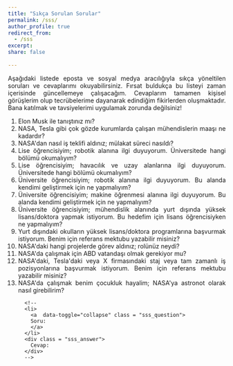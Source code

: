 ```yaml
---
title: "Sıkça Sorulan Sorular"
permalink: /sss/
author_profile: true
redirect_from:
  - /sss
excerpt:
share: false
   
---
```




<style>


li{
  text-align: justify;
}

a.sss_question{
  color: inherit;
  text-align: justify;
}

a:link.sss_question {
  text-decoration: none;  
}

a:visited.sss_question{
  text-decoration: none;  
}

a:hover.sss_question {
  text-decoration: none;
}

a:active.sss_question {
  text-decoration: none;
}  

.sss_answer {
  display: none;
  text-align: justify;
  background-color: #F0F0FF;
}

</style>



<div>
  <p id="sss_question_check" style="text-align: justify;"> Aşağıdaki listede eposta ve sosyal medya aracılığıyla sıkça yöneltilen soruları ve cevaplarımı okuyabilirsiniz. Fırsat buldukça bu listeyi zaman içerisinde güncellemeye çalışacağım. Cevaplarım tamamen kişisel görüşlerim olup tecrübelerime dayanarak edindiğim fikirlerden oluşmaktadır. Bana katılmak ve tavsiyelerimi uygulamak zorunda değilsiniz!</p>

  <ol>
      <li> 
        <a  data-toggle="collapse" class = "sss_question"> 
        Elon Musk ile tanıştınız mı?
        </a> 
      </li>
      <div class = "sss_answer">
        Evet. Tesla'da çalıştığım zamanlarda kendisi mütemadiyen otopilot ile ilgili haftalık mühendislik toplantılarına katılırdı.
      </div>
      <li> 
        <a  data-toggle="collapse" class = "sss_question"> 
        NASA, Tesla gibi çok gözde kurumlarda çalışan mühendislerin maaşı ne kadardır?
        </a> 
      </li>
      <div class = "sss_answer">
        İnternette pek çok firmanın maaş politikalarıyla ilgili istatistiki bilgiler mevcuttur. Örneğin Glassdoor sitesi: <a href="https://www.glassdoor.com/Overview/Working-at-NASA-EI_IE7304.11,15.htm">NASA</a> ve <a href="https://www.glassdoor.com/Reviews/san-jose-tesla-reviews-SRCH_IL.0,8_IM761_KE9,14.htm">Tesla</a>
      </div>
      <li> 
        <a  data-toggle="collapse" class = "sss_question"> 
        NASA'dan nasıl iş teklifi aldınız; mülakat süreci nasıldı?
        </a> 
      </li>
      <div class = "sss_answer">
        Öncelikle kendiliğinden NASA'dan herhangi bir iş teklifi almadım. NASA ve benzeri büyük kurumlar nadir durumlar dışında kimseye başvurmadıkları sürece herhangi bir iş teklifi götürmezler. Dünya genelinde robotik ile ilgili haberlerin, araştırma imkanlarının, iş ilanlarının yayımlandığı <a href = "http://duerer.usc.edu/mailman/listinfo.cgi/robotics-worldwide">robotics-worldwide</a> isimli eposta listesine üyeyim. Bu eposta listesinde NASA JPL'de Mobilite ve Robotik Sistemler Bölümü'ndeki açık olan bir araştırmacı pozisyonuyla ilgili iş ilanını gördüm ve Haziran 2015'te ilanda belirtilen şekilde standart iş başvurusu yaptım.<br>
        <br>
        Başvurum ile ilgili ön değerlendirme yapıldıktan sonra sırasıyla 3 farklı NASA mühendisi ile telefonda birer saatlik teknik mülakat oldu. Telefon görüşmelerinin olumlu geçmesi üzerine NASA JPL'in merkezine (Pasadena, Kaliforniya) takımla tanışmak ve iş görüşmesi için davet edildim. Bu ziyaret sırasında Mobilite ve Robotik Sistemler Bölümü'ndeki mühendislere bir saatlik doktora araştırmalarım ve gerçeklediğim robotik, otonomi projelerini anlatan teknik bir sunum yaptım. Aynı zamanda gün boyu (7:30am - 5:00pm) +15 mühendis, takım lideri, proje müdürü ile bazen birebir bazen de gruplar halinde teknik mülakata girdim.<br>
        <br>
        NASA JPL'e olan ziyaretimden yaklaşık bir hafta sonra tam zamanlı, kadrolu araştırmacı olarak çalışmak için iş teklifi yapıldı. Bir hafta boyunca yapılan teklif ile ilgili bazı detayları netleştirdikten sonra teklifi kabul ettim. İş teklifini kabul ettikten sonra sağlıkla ilgili testler, sicil kaydı, referans verilen kişilerle görüşme, geçmiş çalışılan yerlerin ve eğitim bilgilerinin teyit edilmesi için iki aylık bekleme süresi oldu. Bütün incelemelerin ve teyitlerin başarıyla sonuçlanmasıyla Eylül 2015'in son haftası doktora tez savunmamı başarıyla vererek doktora mezuniyetini beklemeden Ekim 2015'te Pasadena'daki merkezde çalışmaya yaptım.  
      </div>
      <li> 
        <a data-toggle="collapse" class = "sss_question"> 
        Lise öğrencisiyim; robotik alanına ilgi duyuyorum. Üniversitede hangi bölümü okumalıyım?
        </a> 
      </li>
      <div class = "sss_answer">
        Robotik gelişmekte olan disiplinlerarası bir alandır. Bu alanda bilgisayar bilimleri, elektrik-bilgisayar mühendisliği, makine mühendisliği gibi farklı alanlardan mezun birçok araştırmacılar çalışmalar yapmaktadır. Bir robotik projesinde temelde işler 3 farklı gruba ayrılır: yazılım, donanım, mekanik tasarım
        <br>
        <br>
        Robotiğin yazılım kısmına ilgi duyuyorsanız, üniversitelerin bilgisayar mühendisliği, bilgisayar bilimleri, kontrol mühendisliği, elektrik mühendisliği, elektronik mühendisliği, haberleşme mühendisliği vb bölümleri tercih edebilirsiniz.
        <br>
        <br>
        Robotiğin donanım kısmına ilgi duyuyorsanız, üniversitelerin elektrik mühendisliği, elektronik mühendisliği, haberleşme mühendisliği, bilgisayar mühendisliği vb bölümleri tercih edebilirsiniz.
        <br>
        <br>
        Robotiğin mekanik tasarımıyla ilgileniyorsanız, makine mühendisliği, uçak mühendisliği, uzay mühendisliği vb bölümleri tercih edebilirsiniz.
      </div>
      <li> 
        <a  data-toggle="collapse" class = "sss_question"> 
        Lise öğrencisiyim; havacılık ve uzay alanlarına ilgi duyuyorum. Üniversitede hangi bölümü okumalıyım?
        </a> 
      </li>
      <div class = "sss_answer">
        İTÜ'de Uçak Mühendisliği, Uzay Mühendisliği, ODTÜ'de Havacılık ve Uzay Mühendisliği bölümlerinde okumanızı tavsiye ederim. Bunların dışında Türkiye'de açılan yeni üniversitelerdeki benzeri bölümleri de inceleyebilirsiniz.  
      </div>
      <li> 
        <a  data-toggle="collapse" class = "sss_question"> 
        Üniversite öğrencisiyim; robotik alanına ilgi duyuyorum. Bu alanda kendimi geliştirmek için ne yapmalıyım?
        </a> 
      </li>
      <div class = "sss_answer">
        Öncelikle ben robotiğin daha çok yazılım geliştirme (kavrama, planlama, kontrol, filtreleme) alanında tecrübe sahibiyim. Bu nedenle robotiğin donanım (elektronik devreler, elektrikli motorlar, algılayıcılar vb) ve mekanik tasarımı (makine parçalarının çizimi, üretimi vb) alanlarına ilginiz varsa bu alanlarda çalışan diğer araştırmacılara danışmanızı öneririm.
        <br>
        <br>
        Robotiğin yazılım geliştirme kısmıyla ilgileniyorsanız, öncelikle temel matematik, ayrık matematik, doğrusal cebir, olasılık ve istatistik, diferansiyel denklemler, temel programlama, veri yapıları, nesne yönelimli programlama, algoritma analizi ve tasarımı, statik, dinamik, doğrusal kontrol sistemleri, kestirim ve filtreleme kuramı, doğrusal optimizasyon, doğrusal olmayan optimizasyon gibi dersleri almanızı tavsiye ederim. Bu derslere ek olarak robotik alanına giriş yapmak için aşağıdaki kitaplardan yararlanabilirsiniz.
        <ul>
         <li>Roland Siegwart et al, <a href = "https://www.amazon.com/Introduction-Autonomous-Mobile-Intelligent-Robotics/dp/0262015358">Introduction to Autonomous Mobile Robots</a>, MIT Press, 2011
         </li>
         <li>John J Craig, <a href="https://www.amazon.com/Introduction-Robotics-Mechanics-Control-4th/dp/0133489795/">Introduction to Robotics: Mechanics and Control</a>, Pearson, 2017
         </li>
        </ul>
        Ayrıca Türkiye'deki robotik alanındaki gelişmeleri, eğitim ve araştırma fırsatlarıyla ilgili duyuruları takip etmek için <a href = "https://groups.google.com/forum/#!forum/turkiye-robotik">turkiye-robotik@googlegroups.com</a> eposta grubuna üye olmanızı tavsiye ederim.
      </div>
            <li> 
        <a  data-toggle="collapse" class = "sss_question"> 
        Üniversite öğrencisiyim; makine öğrenmesi alanına ilgi duyuyorum. Bu alanda kendimi geliştirmek için ne yapmalıyım?
        </a> 
      </li>
      <div class = "sss_answer">
        Makine öğrenmesi alanında çalışabilmek için öncelikle iyi bir matematik temeline ihtiyacınız olacaktır. Bu nedenle aşağıdaki temel matematik derslerini almanızı öneririm.
        <ul>
          <li>doğrusal cebir (linear algebra)</li>
          <li>olasılık teorisi ve istatistik (probability theory and statistics)</li>
          <li>optimizasyona giriş (introduction to optimization)</li>
        </ul>
        İlginize bağlı olarak optimizasyon alanında ileri seviyedeki konuları da öğrenmek isterseniz aşağıdaki dersleri alabilirsiniz. 
        <ul>
          <li>doğrusal programlama (linear programming)</li>
          <li>doğrusal olmayan programlama (nonlinear programming)</li>
          <li>konveks optimizasyon (convex optimization)</li>
        </ul>
        İyi bir matematik temeli edindikten sonra makine öğrenmesi alanıyla ilgili aşağıdaki temel dersleri alabilirsiniz. 
        <ul>
          <li>makine öğrenmesine giriş (introduction to machine learning)</li>
          <li>pekiştirmeli öğrenme (reinforcement learning)</li>
        </ul>
        Makine öğrenmesi alanına giriş yaptıktan sonras ilgi alanınıza göre aşağıdaki konularda dersler alarak uzmanlasabilirsiniz.
        <ul>
          <li>olasılıksal grafik modelleri (probabilistic graphical models)</li>
          <li>derin öğrenme (deep learning)</li>
          <li>bilgisayarlı görü (computer vision)</li>
          <li>görsel tanımlama için evrişimsel sinir ağları (convolution neural networks for visual recognition)</li>
          <li>belirsizlik altında karar verme (decision making under uncertainty)</li>
          <li>doğal dil işleme (natural language processing)</li>
          <li>örüntü tanıma (pattern recognition)</li>
          <li>konuşma tanıma (speech recognition)</li>
        </ul>
        Son olarak makine öğrenmesi algoritmaları gerçeklenirken kullanılan popüler programlama dillerinden bir tanesi de Python'dur. Python ile program yazmak için ilgili temel dersleri alabilir ve daha sonra bu dilde yazılmış makine öğrenmesi kütüphanelerini (NumPy, SciPy, Scikit-learn, Theano, TensorFlow, Keras, PyTorch, Pandas, Matplotlib vb) öğrenebilirsiniz.  
      </div>
            <li> 
        <a  data-toggle="collapse" class = "sss_question"> 
        Üniversite öğrencisiyim; mühendislik alanında yurt dışında yüksek lisans/doktora yapmak istiyorum. Bu hedefim için lisans öğrencisiyken ne yapmalıyım?
        </a> 
      </li>
      <div class = "sss_answer">
        Yurt dışındaki çoğu okulda eğitim paralıdır. Eğitim masraflarınızı herhangi bir bursla karşılamayı düşünüyorsanız, başvuru paketinizin çok iyi olması gerekmektedir. Aşağıda verdiğim genel tavsiyelerin bazıları sadece ABD'deki okullara yöneliktir.
        <ul>
          <li>İyi bir üniversitede mühendislik eğitimi almak</li>
          <li>Derslerinizde akademik anlamda başarılı olmak ve yüksek bir ağırlıklı genel not ortalamasına sahip olmak (yüksek lisans/doktora programlarına başvurabilmek için en az 3.0/4.0 not ortalaması gerekmektedir)</li>
          <li>Mümkünse bölümünüzde dereceye girmek</li>
          <li>Alanınızda yaygın olan yabancı dili çok iyi derecede öğrenmek (mesela İngilizce için TOEFL sınavından en az 80/120 almanız gerekmektedir)</li>
          <li>ABD'deki okullara başvurmayı planlıyorsanız GRE sınavından yüksek skor almak</li>
          <li>Üniversitenizde daha önce yurtdışında çalışmış, iyi hocalardan dersler almak ve bu derslerde en iyi notları almak</li>
          <li>Mümkünse üniversite laboratuvarlarında lisans araştırma öğrencisi olarak projelere katkıda bulunmak</li>
          <li>Bölümünüzdeki tanınmış akademisyenlerden iyi referans mektubu almak</li>
          <li>Lisans eğitimi sırasında yurt içinde/yurt dışında iyi firmalarda staj yapmak</li>
          <li>Üniversiteler arası düzenlenen teknik yarışmalarda katılmak ve proje gruplarında aktif olarak görev almak</li>
          <li>Lisans bitirme projesini iyi bir akademisyen ile yapmak</li>
          <li>Mümkünse lisans bitirme projesinin sonuçlarını özetleyen bir bildiri yazmak ve konferansta sunmak</li>
          <li>Yazılım geliştirme ile ilgili temel konuları bilmek ve mümkünse Matlab, Python gibi dillerde basit programlar yazabilmek</li>
        </ul>
        Bütün bunları yaparsanız üniversitedeki lisans yıllarınızı verimli bir şekilde geçirmiş olur ve okuldan donanımlı olarak mezun olmuş olursunuz. Bundan sonrası tamamen yurtdışındaki okullara yaptığınız başvurulara ve biraz da şansa bağlı. Unutmayın ki ABD'de burslu kabul almak artık çok daha rekabetçi ve sizi diğer rakiplerinizden ayıracak meziyetlere sahip olmanız gerekiyor.
      </div>
      <li> 
        <a  data-toggle="collapse" class = "sss_question"> 
        Yurt dışındaki okulların yüksek lisans/doktora programlarına başvurmak istiyorum. Benim için referans mektubu yazabilir misiniz?
        </a> 
      </li>
      <div class = "sss_answer">
        Öncelikle referans mektuplarını dersini aldığınız, beraber çalışma yaptığınız ve sizi kişisel olarak tanıyan kimselerden almanızı öneririm. Eğer sizinle olan tanışıklığımız sadece internet üzerinden yapılan yazışmalar sayesindeyse, bu durumda yazacağım referans mektubu fazla detaylı olmayacaktır ve bu durum başvurunuzu olumsuz yönde etkileyebilir!
        <br>
        <br>
        İyi bir referans mektubu yazabilmem için aşağıdaki bilgileri bir hafta öncesinden istemekteyim.
        <ul>
          <li>sizin ile olan tanışıklığımızın nedeni, yeri ve süresi</li>
          <li>daha önce beraber yaptığımız çalışmaların veya projelerin isimleri</li>
          <li>mektubun istenme nedeni (staj, iş başvurusu, yüksek lisans, doktora vb)</li>
          <li>mektubun verileceği kurumun bilgileri (üniversite, bölüm, enstitü, firma vb)</li>
          <li>mektubun yazılacağı dil tercihi (Türkçe, İngilizce)</li>
          <li>mektubu yazmamda yardımcı olacak diğer belgeler (CV, not dökümü, TOEFL, GRE vb)</li>
        </ul>
        Bazı üniversiteler ve kurumlar referans mektuplarını internet üzerinden belirli formlar aracılığıyla istemektedir. Bu durumda referans mektubunun yazılacağı site bilgisini bana ulaştırmanız gerekmektedir. İlgili site bilgisini bana göndermeden önce formun kendiniz ile ilgili kısımları doldurmayı unutmayınız.
      </div>
      <li> 
        <a  data-toggle="collapse" class = "sss_question"> 
        NASA'daki hangi projelerde görev aldınız; rolünüz neydi?
        </a> 
      </li>
      <div class = "sss_answer">
        NASA'ya bağlı Jet İtki Laboratuvarı'nda Mobilite ve Robotik Sistemler Bölümü'nde Robotik Teknolojist olarak çalıştım. Detaylı bilgi için <a href = "https://www-robotics.jpl.nasa.gov/people/Oktay_Arslan/personFull.cfm">bölüm sayfasını</a> okuyabilirsiniz.
        <br>
        <br>
        Genel olarak insansız hava araçları, uydular, Mars Roverları vb otonom sistemler için yeni nesil hareket planlama ve kontrol yazılımları geliştiriyordum.
      </div>
      <li> 
        <a  data-toggle="collapse" class = "sss_question"> 
        NASA'da çalışmak için ABD vatandaşı olmak gerekiyor mu?
        </a> 
      </li>
      <div class = "sss_answer">
        NASA'daki bazı iş pozisyonlarına başvurmak için ABD vatandaşı olma şartı gerekmiyor. Nadir durumlarda yabancı ülkelerin vatandaşları, genelde yüksek lisans veya doktora derecesi sahibi, NASA'da çalışabilmektedir. Fakat NASA'daki pek çok  proje stratejik öneme sahiptir ve gizlilik içerisinde yürütülmektedir. Bu tarz projelerde çalışabilmek için ABD vatandaşı veya ABD'de daimi oturum iznine sahip olmak gerekiyor.
      </div>
      <li> 
        <a  data-toggle="collapse" class = "sss_question"> 
        NASA'daki, Tesla'daki veya X firmasındaki staj veya tam zamanlı iş pozisyonlarına başvurmak istiyorum. Benim için referans mektubu yazabilir misiniz?
        </a> 
      </li>
      <div class = "sss_answer">
        Öncelikle referans mektuplarını dersini aldığınız, beraber çalışma yaptığınız ve sizi kişisel olarak tanıyan kimselerden almanızı öneririm. Eğer sizinle olan tanışıklığımız sadece internet üzerinden yapılan yazışmalardan kaynaklanıyorsa, bu durumda yazacağım referans mektubu fazla detaylı olmayacaktır ve bu durum başvurunuzu olumsuz yönde etkileyebilir.
        <br>
        <br>
        İyi bir referans mektubu yazabilmem için aşağıdaki bilgileri bir hafta öncesinden istemekteyim.
        <ul>
          <li>sizin ile olan tanışıklığımızın nedeni, yeri ve süresi</li>
          <li>daha önce beraber yaptığımız çalışmaların veya projelerin isimleri</li>
          <li>mektubun istenme nedeni (staj, iş başvurusu, yüksek lisans, doktora vb)</li>
          <li>mektubun verileceği kurumun bilgileri (üniversite, bölüm, enstitü, firma vb)</li>
          <li>mektubun yazılacağı dil tercihi (Türkçe, İngilizce)</li>
          <li>mektubu yazmamda yardımcı olacak diğer belgeler (CV, not dökümü, TOEFL, GRE vb)</li>
        </ul>
        Bazı üniversiteler ve kurumlar referans mektuplarını internet üzerinden belirli formlar aracılığıyla istemektedir. Bu durumda referans mektubunun yazılacağı site bilgisini bana ulaştırmanız gerekmektedir. İlgili site bilgisini bana göndermeden önce formun kendiniz ile ilgili kısımları doldurmayı unutmayınız.
      </div>
      <li> 
        <a  data-toggle="collapse" class = "sss_question">NASA'da çalışmak benim çocukluk hayalim; NASA'ya astronot olarak nasıl girebilirim?</a> 
      </li>
      <div class = "sss_answer">
        NASA bazı dönemlerde yetiştirilmek üzere ABD vatandaşları arasından astronot adayları seçer ve bu adayları uzun yıllar teknik ve fiziksel olarak zorlu bir eğitime tabi tutar. NASA Astronot Yetiştirme Programı'nı başarıyla tamamlayanlar astronot adayı unvanını alarak bir sonraki uzay görevlerine katılmaya hak kazanırlar. Daha sonra astronot adayları bir uzay görevine katıldıktan sonra astronotluk unvanına sahip olurlar. Dolayısıyla bir kimsenin astronot adayı olabilmesi için öncelikle ABD vatandaşı olması gerekir. Eğer ABD vatandaşı iseniz, bu linklerden astronot yetiştirme programı hakkında detaylı bilgiler edinebilirsiniz: <a href = "https://astronauts.nasa.gov/default.htm">seçilme koşulları</a> ve <a href = "https://astronauts.nasa.gov/content/application.htm">başvuru yapma</a>
      </div>
      
      <!--
      <li> 
        <a  data-toggle="collapse" class = "sss_question"> 
        Soru:
        </a> 
      </li>
      <div class = "sss_answer">
        Cevap:
      </div>
      --> 

   </ol>
</div>


<script type="text/javascript">
   var questions = document.getElementsByClassName("sss_question");
   var answers = document.getElementsByClassName("sss_answer");

   
   //document.getElementById("sss_question_check").innerHTML = "Number of Questions: " + questions.length.toString();
   

   for (i = 0; i < questions.length ; i++)
   {
      var question_name = "question_" + i;
      var answer_name = "answer_" + i;

      questions[i].id = question_name;
      questions[i].href = "javascript:toggleDiv(\'" + answer_name + "\')";
      
      answers[i].id = answer_name;
   } 

  function toggleDiv(div_id) {
    var x = document.getElementById(div_id);
    if (x.style.display == "none") {
      x.style.display = "block";
    } 
    else {
      x.style.display = "none";
    }
  }
</script>


<!--
<div>
	<ul>
	{% for item in page.sss %}
      <li> <a data-toggle="collapse" href="javascript:toggleDiv('{{item.question}}')">{{item.question}}</a>  </li>
      <div id="{{item.question}}" style="display:none; background-color: lightgray">
       {{item.answer}}
       </div>

    {% endfor %}
    </ul>
</div>

-->

<!--

<section class="faq">
	<ul>
		{% for item in page.faq %}
			<li><a href="#{{ item.question | slugify }}">{{ item.question }}</a></li>
		{% endfor %}
	</ul>

	{% for item in page.faq %}
		<h2 id="{{ item.question | slugify}}">{{ item.question }}<a class="header-link" href="#{{ item.question | slugify }}"></a></h2>
		{{ item.answer | markdownify }}
	{% endfor %}
</section>

-->
